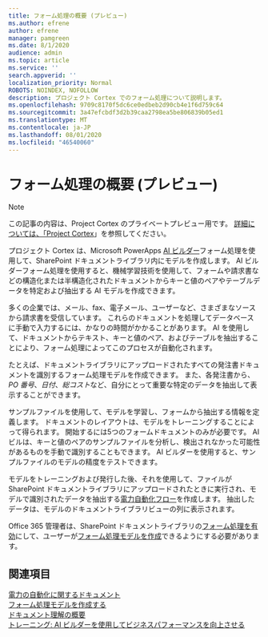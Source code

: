 ```yaml
---
title: フォーム処理の概要 (プレビュー)
ms.author: efrene
author: efrene
manager: pamgreen
ms.date: 8/1/2020
audience: admin
ms.topic: article
ms.service: ''
search.appverid: ''
localization_priority: Normal
ROBOTS: NOINDEX, NOFOLLOW
description: プロジェクト Cortex でのフォーム処理について説明します。
ms.openlocfilehash: 9709c8170f5dc6ce0edbeb2d90cb4e1f6d759c64
ms.sourcegitcommit: 3a47efcbdf3d2b39caa2798ea5be806839b05ed1
ms.translationtype: MT
ms.contentlocale: ja-JP
ms.lasthandoff: 08/01/2020
ms.locfileid: "46540060"
---
```

# <a name="form-processing-overview-preview"></a>フォーム処理の概要 (プレビュー)
> [!Note]
> この記事の内容は、Project Cortex のプライベートプレビュー用です。 [詳細については、「Project Cortex](https://aka.ms/projectcortex)」を参照してください。

プロジェクト Cortex は、Microsoft PowerApps [AI ビルダー](https://docs.microsoft.com/ai-builder/overview)フォーム処理を使用して、SharePoint ドキュメントライブラリ内にモデルを作成します。
AI ビルダーフォーム処理を使用すると、機械学習技術を使用して、フォームや請求書などの構造化または半構造化されたドキュメントからキーと値のペアやテーブルデータを特定および抽出する AI モデルを作成できます。

多くの企業では、メール、fax、電子メール、ユーザーなど、さまざまなソースから請求書を受信しています。 これらのドキュメントを処理してデータベースに手動で入力するには、かなりの時間がかかることがあります。 AI を使用して、ドキュメントからテキスト、キーと値のペア、およびテーブルを抽出することにより、フォーム処理によってこのプロセスが自動化されます。 

たとえば、ドキュメントライブラリにアップロードされたすべての発注書ドキュメントを識別するフォーム処理モデルを作成できます。 また、各発注書から、 *PO 番号*、*日付*、*総コスト*など、自分にとって重要な特定のデータを抽出して表示することができます。

サンプルファイルを使用して、モデルを学習し、フォームから抽出する情報を定義します。 ドキュメントのレイアウトは、モデルをトレーニングすることによって得られます。 開始するには5つのフォームドキュメントのみが必要です。 AI ビルは、キーと値のペアのサンプルファイルを分析し、検出されなかった可能性があるものを手動で識別することもできます。  AI ビルダーを使用すると、サンプルファイルのモデルの精度をテストできます。

モデルをトレーニングおよび発行した後、それを使用して、ファイルが SharePoint ドキュメントライブラリにアップロードされたときに実行され、モデルで識別されたデータを抽出する[電力自動化フロー](https://docs.microsoft.com/power-automate/getting-started)を作成します。 抽出したデータは、モデルのドキュメントライブラリビューの列に表示されます。

Office 365 管理者は、SharePoint ドキュメントライブラリの[フォーム処理を有効](https://docs.microsoft.com/microsoft-365/contentunderstanding/set-up-content-understanding?view=o365-worldwide#to-set-up-content-understanding)にして、ユーザーが[フォーム処理モデルを作成](create-a-form-processing-model.md)できるようにする必要があります。



## <a name="see-also"></a>関連項目
  
[電力の自動化に関するドキュメント](https://docs.microsoft.com/power-automate/)</br>
[フォーム処理モデルを作成する](create-a-form-processing-model.md)</br>
[ドキュメント理解の概要](document-understanding-overview.md)</br>
[トレーニング: AI ビルダーを使用してビジネスパフォーマンスを向上させる](https://docs.microsoft.com/learn/paths/improve-business-performance-ai-builder/?source=learn)</br>




